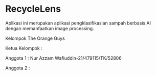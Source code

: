 # RecycleLens
Aplikasi ini merupakan aplikasi pengklasifikasian sampah berbasis AI dengan memanfaatkan image processing. 

Kelompok The Orange Guys

Ketua Kelompok : 

Anggota 1 : Nur Azzam Wafiuddin-21/479115/TK/52806

Anggota 2 : 
